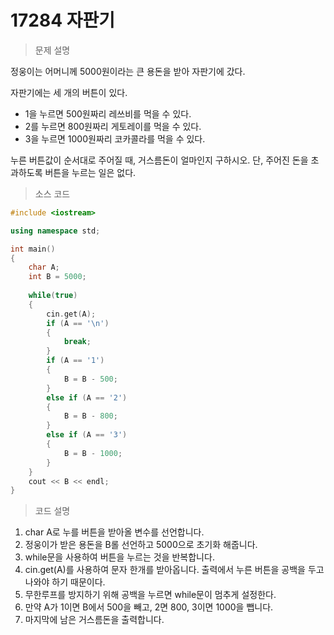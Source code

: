 # 17284 자판기

> 문제 설명

정웅이는 어머니께 5000원이라는 큰 용돈을 받아 자판기에 갔다.

자판기에는 세 개의 버튼이 있다.

- 1을 누르면 500원짜리 레쓰비를 먹을 수 있다.
- 2를 누르면 800원짜리 게토레이를 먹을 수 있다.
- 3을 누르면 1000원짜리 코카콜라를 먹을 수 있다.

누른 버튼값이 순서대로 주어질 때, 거스름돈이 얼마인지 구하시오. 단, 주어진 돈을 초과하도록 버튼을 누르는 일은 없다.

> 소스 코드

```c++
#include <iostream>

using namespace std;

int main()
{
    char A;
    int B = 5000;
    
    while(true)
    {
        cin.get(A);
        if (A == '\n')
        {
            break;
        }
        if (A == '1')
        {
            B = B - 500;
        }
        else if (A == '2')
        {
            B = B - 800;
        }
        else if (A == '3')
        {
            B = B - 1000;
        }
    }    
    cout << B << endl;
}
```

> 코드 설명

1. char A로 누를 버튼을 받아올 변수를 선언합니다.
2. 정웅이가 받은 용돈을 B롤 선언하고 5000으로 초기화 해줍니다.
3. while문을 사용하여 버튼을 누르는 것을 반복합니다.
4. cin.get(A)를 사용하여 문자 한개를 받아옵니다. 출력에서 누른 버튼을 공백을 두고 나와야 하기 때문이다.
5. 무한루프를 방지하기 위해 공백을 누르면 while문이 멈추게 설정한다.
6. 만약 A가 1이면 B에서 500을 빼고, 2면 800, 3이면 1000을 뺍니다.
7. 마지막에 남은 거스름돈을 출력합니다.